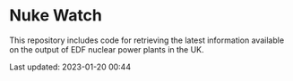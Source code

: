 # Nuke Watch

This repository includes code for retrieving the latest information available on the output of EDF nuclear power plants in the UK.

Last updated: 2023-01-20 00:44